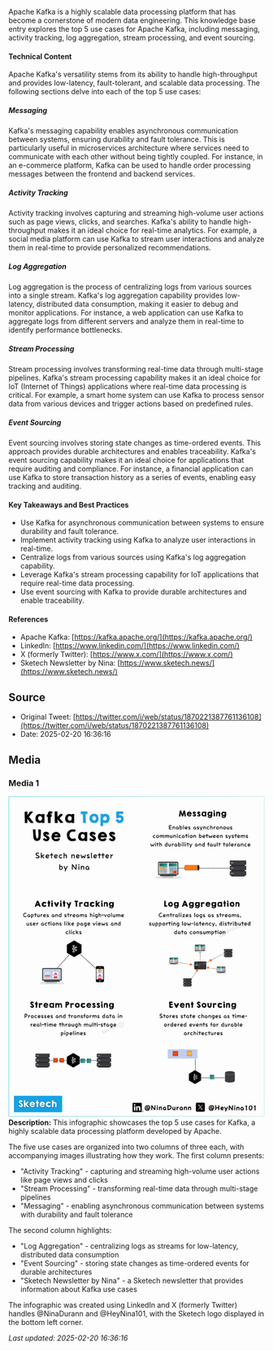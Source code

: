 Apache Kafka is a highly scalable data processing platform that has become a cornerstone of modern data engineering. This knowledge base entry explores the top 5 use cases for Apache Kafka, including messaging, activity tracking, log aggregation, stream processing, and event sourcing.

#### Technical Content
Apache Kafka's versatility stems from its ability to handle high-throughput and provides low-latency, fault-tolerant, and scalable data processing. The following sections delve into each of the top 5 use cases:

##### Messaging
Kafka's messaging capability enables asynchronous communication between systems, ensuring durability and fault tolerance. This is particularly useful in microservices architecture where services need to communicate with each other without being tightly coupled. For instance, in an e-commerce platform, Kafka can be used to handle order processing messages between the frontend and backend services.

##### Activity Tracking
Activity tracking involves capturing and streaming high-volume user actions such as page views, clicks, and searches. Kafka's ability to handle high-throughput makes it an ideal choice for real-time analytics. For example, a social media platform can use Kafka to stream user interactions and analyze them in real-time to provide personalized recommendations.

##### Log Aggregation
Log aggregation is the process of centralizing logs from various sources into a single stream. Kafka's log aggregation capability provides low-latency, distributed data consumption, making it easier to debug and monitor applications. For instance, a web application can use Kafka to aggregate logs from different servers and analyze them in real-time to identify performance bottlenecks.

##### Stream Processing
Stream processing involves transforming real-time data through multi-stage pipelines. Kafka's stream processing capability makes it an ideal choice for IoT (Internet of Things) applications where real-time data processing is critical. For example, a smart home system can use Kafka to process sensor data from various devices and trigger actions based on predefined rules.

##### Event Sourcing
Event sourcing involves storing state changes as time-ordered events. This approach provides durable architectures and enables traceability. Kafka's event sourcing capability makes it an ideal choice for applications that require auditing and compliance. For instance, a financial application can use Kafka to store transaction history as a series of events, enabling easy tracking and auditing.

#### Key Takeaways and Best Practices
* Use Kafka for asynchronous communication between systems to ensure durability and fault tolerance.
* Implement activity tracking using Kafka to analyze user interactions in real-time.
* Centralize logs from various sources using Kafka's log aggregation capability.
* Leverage Kafka's stream processing capability for IoT applications that require real-time data processing.
* Use event sourcing with Kafka to provide durable architectures and enable traceability.

#### References
* Apache Kafka: [https://kafka.apache.org/](https://kafka.apache.org/)
* LinkedIn: [https://www.linkedin.com/](https://www.linkedin.com/)
* X (formerly Twitter): [https://www.x.com/](https://www.x.com/)
* Sketech Newsletter by Nina: [https://www.sketech.news/](https://www.sketech.news/)
## Source

- Original Tweet: [https://twitter.com/i/web/status/1870221387761136108](https://twitter.com/i/web/status/1870221387761136108)
- Date: 2025-02-20 16:36:16


## Media

### Media 1
![media_0](./media_0.jpg)
**Description:** This infographic showcases the top 5 use cases for Kafka, a highly scalable data processing platform developed by Apache.

The five use cases are organized into two columns of three each, with accompanying images illustrating how they work. The first column presents:

* "Activity Tracking" - capturing and streaming high-volume user actions like page views and clicks
* "Stream Processing" - transforming real-time data through multi-stage pipelines
* "Messaging" - enabling asynchronous communication between systems with durability and fault tolerance

The second column highlights:

* "Log Aggregation" - centralizing logs as streams for low-latency, distributed data consumption
* "Event Sourcing" - storing state changes as time-ordered events for durable architectures
* "Sketech Newsletter by Nina" - a Sketech newsletter that provides information about Kafka use cases

The infographic was created using LinkedIn and X (formerly Twitter) handles @NinaDurann and @HeyNina101, with the Sketech logo displayed in the bottom left corner.

*Last updated: 2025-02-20 16:36:16*